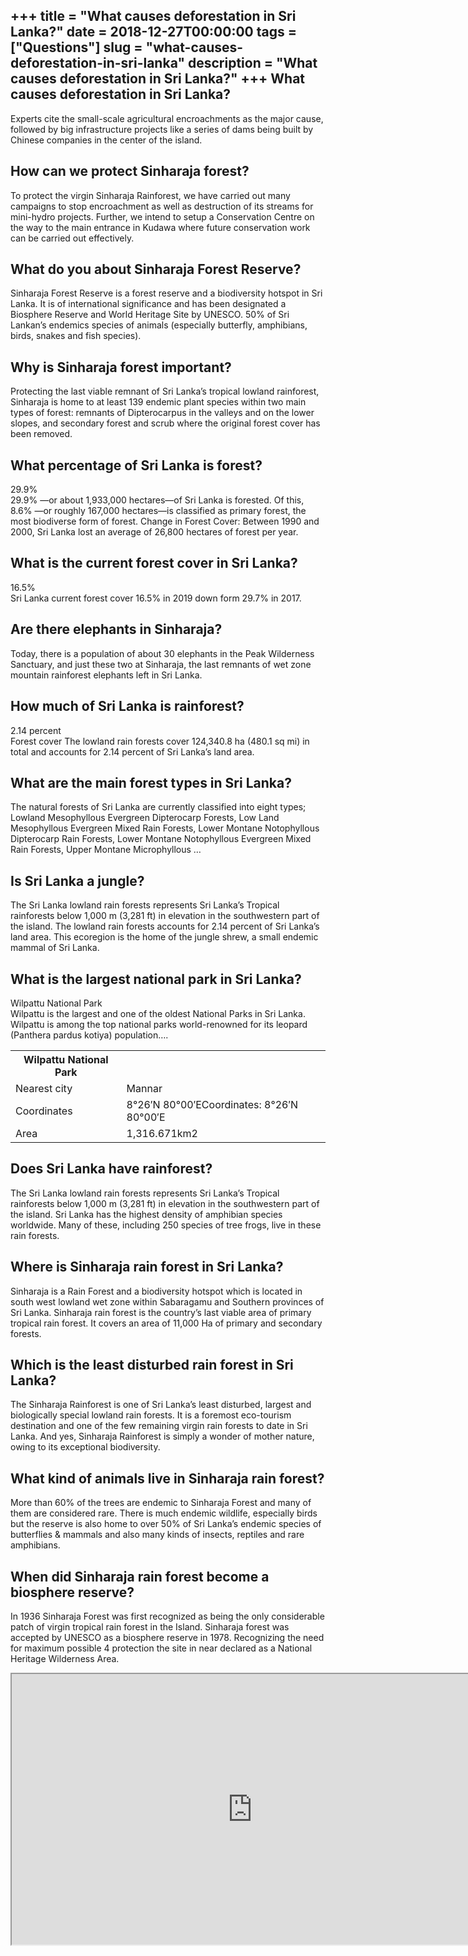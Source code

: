 +++
title = "What causes deforestation in Sri Lanka?"
date = 2018-12-27T00:00:00
tags = ["Questions"]
slug = "what-causes-deforestation-in-sri-lanka"
description = "What causes deforestation in Sri Lanka?"
+++
What causes deforestation in Sri Lanka?
---------------------------------------

Experts cite the small-scale agricultural encroachments as the major cause, followed by big infrastructure projects like a series of dams being built by Chinese companies in the center of the island.

How can we protect Sinharaja forest?
------------------------------------

To protect the virgin Sinharaja Rainforest, we have carried out many campaigns to stop encroachment as well as destruction of its streams for mini-hydro projects. Further, we intend to setup a Conservation Centre on the way to the main entrance in Kudawa where future conservation work can be carried out effectively.

What do you about Sinharaja Forest Reserve?
-------------------------------------------

Sinharaja Forest Reserve is a forest reserve and a biodiversity hotspot in Sri Lanka. It is of international significance and has been designated a Biosphere Reserve and World Heritage Site by UNESCO. 50% of Sri Lankan’s endemics species of animals (especially butterfly, amphibians, birds, snakes and fish species).

Why is Sinharaja forest important?
----------------------------------

Protecting the last viable remnant of Sri Lanka’s tropical lowland rainforest, Sinharaja is home to at least 139 endemic plant species within two main types of forest: remnants of Dipterocarpus in the valleys and on the lower slopes, and secondary forest and scrub where the original forest cover has been removed.

What percentage of Sri Lanka is forest?
---------------------------------------

29.9%  
29.9% —or about 1,933,000 hectares—of Sri Lanka is forested. Of this, 8.6% —or roughly 167,000 hectares—is classified as primary forest, the most biodiverse form of forest. Change in Forest Cover: Between 1990 and 2000, Sri Lanka lost an average of 26,800 hectares of forest per year.

What is the current forest cover in Sri Lanka?
----------------------------------------------

16.5%  
Sri Lanka current forest cover 16.5% in 2019 down form 29.7% in 2017.

Are there elephants in Sinharaja?
---------------------------------

Today, there is a population of about 30 elephants in the Peak Wilderness Sanctuary, and just these two at Sinharaja, the last remnants of wet zone mountain rainforest elephants left in Sri Lanka.

How much of Sri Lanka is rainforest?
------------------------------------

2.14 percent  
Forest cover The lowland rain forests cover 124,340.8 ha (480.1 sq mi) in total and accounts for 2.14 percent of Sri Lanka’s land area.

What are the main forest types in Sri Lanka?
--------------------------------------------

The natural forests of Sri Lanka are currently classified into eight types; Lowland Mesophyllous Evergreen Dipterocarp Forests, Low Land Mesophyllous Evergreen Mixed Rain Forests, Lower Montane Notophyllous Dipterocarp Rain Forests, Lower Montane Notophyllous Evergreen Mixed Rain Forests, Upper Montane Microphyllous …

Is Sri Lanka a jungle?
----------------------

The Sri Lanka lowland rain forests represents Sri Lanka’s Tropical rainforests below 1,000 m (3,281 ft) in elevation in the southwestern part of the island. The lowland rain forests accounts for 2.14 percent of Sri Lanka’s land area. This ecoregion is the home of the jungle shrew, a small endemic mammal of Sri Lanka.

What is the largest national park in Sri Lanka?
-----------------------------------------------

Wilpattu National Park  
Wilpattu is the largest and one of the oldest National Parks in Sri Lanka. Wilpattu is among the top national parks world-renowned for its leopard (Panthera pardus kotiya) population….

<table><tr><th>Wilpattu National Park</th></tr><tr><td>Nearest city</td><td>Mannar</td></tr><tr><td>Coordinates</td><td>8°26′N 80°00′ECoordinates: 8°26′N 80°00′E</td></tr><tr><td>Area</td><td>1,316.671km2</td></tr></table>

Does Sri Lanka have rainforest?
-------------------------------

The Sri Lanka lowland rain forests represents Sri Lanka’s Tropical rainforests below 1,000 m (3,281 ft) in elevation in the southwestern part of the island. Sri Lanka has the highest density of amphibian species worldwide. Many of these, including 250 species of tree frogs, live in these rain forests.

Where is Sinharaja rain forest in Sri Lanka?
--------------------------------------------

Sinharaja is a Rain Forest and a biodiversity hotspot which is located in south west lowland wet zone within Sabaragamu and Southern provinces of Sri Lanka. Sinharaja rain forest is the country’s last viable area of primary tropical rain forest. It covers an area of 11,000 Ha of primary and secondary forests.

Which is the least disturbed rain forest in Sri Lanka?
------------------------------------------------------

The Sinharaja Rainforest is one of Sri Lanka’s least disturbed, largest and biologically special lowland rain forests. It is a foremost eco-tourism destination and one of the few remaining virgin rain forests to date in Sri Lanka. And yes, Sinharaja Rainforest is simply a wonder of mother nature, owing to its exceptional biodiversity.

What kind of animals live in Sinharaja rain forest?
---------------------------------------------------

More than 60% of the trees are endemic to Sinharaja Forest and many of them are considered rare. There is much endemic wildlife, especially birds but the reserve is also home to over 50% of Sri Lanka’s endemic species of butterflies &amp; mammals and also many kinds of insects, reptiles and rare amphibians.

When did Sinharaja rain forest become a biosphere reserve?
----------------------------------------------------------

In 1936 Sinharaja Forest was first recognized as being the only considerable patch of virgin tropical rain forest in the Island. Sinharaja forest was accepted by UNESCO as a biosphere reserve in 1978. Recognizing the need for maximum possible 4 protection the site in near declared as a National Heritage Wilderness Area.

<iframe allow="accelerometer; autoplay; clipboard-write; encrypted-media; gyroscope; picture-in-picture" allowfullscreen="" class="__youtube_prefs__  epyt-is-override  no-lazyload" data-no-lazy="1" data-origheight="433" data-origwidth="770" data-skipgform_ajax_framebjll="" height="433" id="_ytid_76770" loading="lazy" src="https://www.youtube.com/embed/FkU4n6Km_8w?enablejsapi=1&autoplay=0&cc_load_policy=0&cc_lang_pref=&iv_load_policy=1&loop=0&modestbranding=0&rel=1&fs=1&playsinline=0&autohide=2&theme=dark&color=red&controls=1&" title="YouTube player" width="770"></iframe>